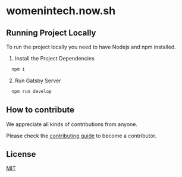 # womenintech.now.sh

## Running Project Locally

To run the project locally you need to have Nodejs and npm installed.

1. Install the Project Dependencies

```bash
  npm i
```

2. Run Gatsby Server

```bash
  npm run develop
```

## How to contribute

We appreciate all kinds of contributions from anyone.

Please check the [contributing guide](CONTRIBUTING.md) to become a contributor.

## License

[MIT](https://github.com/shikha-16/Women-in-Technology/blob/master/LICENSE)
